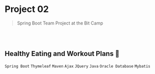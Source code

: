 # Project 02

> Spring Boot Team Project at the Bit Camp


<br/>
<br/>


## Healthy Eating and Workout Plans :running:

`Spring Boot`  `Thymeleaf`  `Maven`  `Ajax`  `JQuery`  `Java`  `Oracle Database`  `Mybatis`


